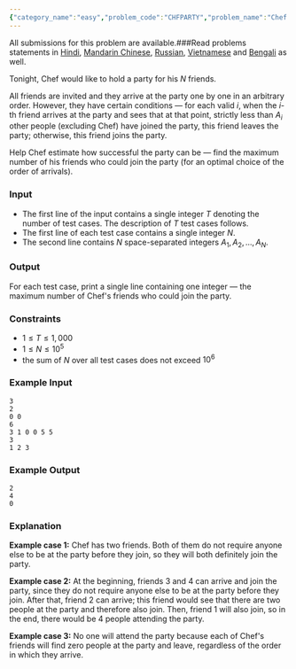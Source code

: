 ```yaml
---
{"category_name":"easy","problem_code":"CHFPARTY","problem_name":"Chef and Party","languages_supported":{"0":"C","1":"CPP14","2":"JAVA","3":"PYTH","4":"PYTH 3.6","5":"PYPY","6":"CS2","7":"PAS fpc","8":"PAS gpc","9":"RUBY","10":"PHP","11":"GO","12":"NODEJS","13":"HASK","14":"rust","15":"SCALA","16":"swift","17":"D","18":"PERL","19":"FORT","20":"WSPC","21":"ADA","22":"CAML","23":"ICK","24":"BF","25":"ASM","26":"CLPS","27":"PRLG","28":"ICON","29":"SCM qobi","30":"PIKE","31":"ST","32":"NICE","33":"LUA","34":"BASH","35":"NEM","36":"LISP sbcl","37":"LISP clisp","38":"SCM guile","39":"JS","40":"ERL","41":"TCL","42":"kotlin","43":"PERL6","44":"TEXT","45":"SCM chicken","46":"PYP3","47":"CLOJ","48":"COB","49":"FS"},"max_timelimit":1,"source_sizelimit":50000,"problem_author":"kingofnumbers","problem_tester":null,"date_added":"17-02-2019","tags":{"0":"chefparty","1":"cook103","2":"easy","3":"kingofnumbers","4":"sorting"},"editorial_url":"https://discuss.codechef.com/problems/CHFPARTY","time":{"view_start_date":1550428202,"submit_start_date":1550428202,"visible_start_date":1550428202,"end_date":1735669800},"is_direct_submittable":false,"layout":"problem"}
---
```

<span class="solution-visible-txt">All submissions for this problem are available.</span>###Read problems statements in [Hindi](http://www.codechef.com/download/translated/COOK103/hindi/CHFPARTY.pdf), [Mandarin Chinese](http://www.codechef.com/download/translated/COOK103/mandarin/CHFPARTY.pdf), [Russian](http://www.codechef.com/download/translated/COOK103/russian/CHFPARTY.pdf), [Vietnamese](http://www.codechef.com/download/translated/COOK103/vietnamese/CHFPARTY.pdf) and [Bengali](http://www.codechef.com/download/translated/COOK103/bengali/CHFPARTY.pdf) as well.

Tonight, Chef would like to hold a party for his $N$ friends.

All friends are invited and they arrive at the party one by one in an arbitrary order. However, they have certain conditions — for each valid $i$, when the $i$-th friend arrives at the party and sees that at that point, strictly less than $A_i$ other people (excluding Chef) have joined the party, this friend leaves the party; otherwise, this friend joins the party.

Help Chef estimate how successful the party can be — find the maximum number of his friends who could join the party (for an optimal choice of the order of arrivals).

### Input
- The first line of the input contains a single integer $T$ denoting the number of test cases. The description of $T$ test cases follows.
- The first line of each test case contains a single integer $N$.
- The second line contains $N$ space-separated integers $A_1, A_2, \ldots, A_N$.

### Output
For each test case, print a single line containing one integer — the maximum number of Chef's friends who could join the party.

### Constraints
- $1 \le T \le 1,000$
- $1 \le N \le 10^5$
- the sum of $N$ over all test cases does not exceed $10^6$

### Example Input
```
3
2
0 0
6
3 1 0 0 5 5
3
1 2 3
```

### Example Output
```
2
4
0
```

### Explanation
**Example case 1:** Chef has two friends. Both of them do not require anyone else to be at the party before they join, so they will both definitely join the party.
 
**Example case 2:** At the beginning, friends $3$ and $4$ can arrive and join the party, since they do not require anyone else to be at the party before they join. After that, friend $2$ can arrive; this friend would see that there are two people at the party and therefore also join. Then, friend $1$ will also join, so in the end, there would be $4$ people attending the party.

**Example case 3:** No one will attend the party because each of Chef's friends will find zero people at the party and leave, regardless of the order in which they arrive.
